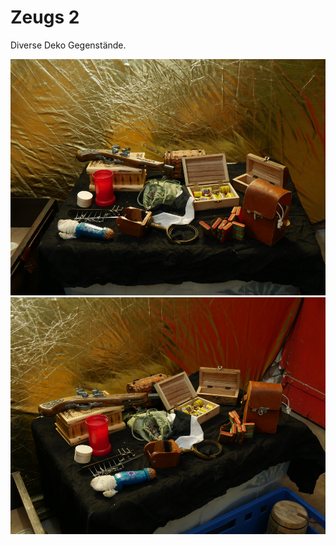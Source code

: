 # Zeugs 2

Diverse Deko Gegenstände.









[![zeugs-02](P1940828_thumb.jpg)](P1940828.JPG)
[![zeugs-02](P1940829_thumb.jpg)](P1940829.JPG)
